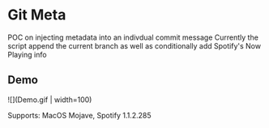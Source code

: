 # Git Meta

POC on injecting metadata into an indivdual commit message
Currently the script append the current branch as well as
conditionally add Spotify's Now Playing info 

## Demo

![](Demo.gif | width=100)

Supports: MacOS Mojave, Spotify 1.1.2.285
